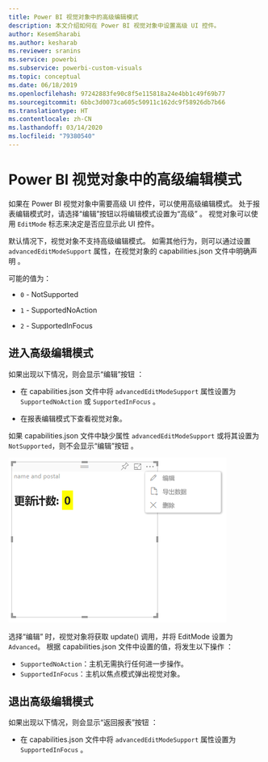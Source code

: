 ```yaml
---
title: Power BI 视觉对象中的高级编辑模式
description: 本文介绍如何在 Power BI 视觉对象中设置高级 UI 控件。
author: KesemSharabi
ms.author: kesharab
ms.reviewer: sranins
ms.service: powerbi
ms.subservice: powerbi-custom-visuals
ms.topic: conceptual
ms.date: 06/18/2019
ms.openlocfilehash: 97242883fe90c8f5e115818a24e4bb1c49f69b77
ms.sourcegitcommit: 6bbc3d0073ca605c50911c162dc9f58926db7b66
ms.translationtype: HT
ms.contentlocale: zh-CN
ms.lasthandoff: 03/14/2020
ms.locfileid: "79380540"
---
```

# <a name="advanced-edit-mode-in-power-bi-visuals"></a>Power BI 视觉对象中的高级编辑模式

如果在 Power BI 视觉对象中需要高级 UI 控件，可以使用高级编辑模式。 处于报表编辑模式时，请选择“编辑”按钮以将编辑模式设置为“高级”   。 视觉对象可以使用 `EditMode` 标志来决定是否应显示此 UI 控件。

默认情况下，视觉对象不支持高级编辑模式。 如需其他行为，则可以通过设置 `advancedEditModeSupport` 属性，在视觉对象的 capabilities.json 文件中明确声明  。

可能的值为：

- `0` - NotSupported

- `1` - SupportedNoAction

- `2` - SupportedInFocus

## <a name="enter-advanced-edit-mode"></a>进入高级编辑模式

如果出现以下情况，则会显示“编辑”按钮  ：

* 在 capabilities.json 文件中将 `advancedEditModeSupport` 属性设置为 `SupportedNoAction` 或 `SupportedInFocus`  。

* 在报表编辑模式下查看视觉对象。

如果 capabilities.json 文件中缺少属性 `advancedEditModeSupport` 或将其设置为 `NotSupported`，则不会显示“编辑”按钮   。

![进入编辑模式](media/advanced-edit-mode/edit-mode.png)

选择“编辑”  时，视觉对象将获取 update() 调用，并将 EditMode 设置为 `Advanced`。 根据 capabilities.json 文件中设置的值，将发生以下操作  ：

* `SupportedNoAction`：主机无需执行任何进一步操作。
* `SupportedInFocus`：主机以焦点模式弹出视觉对象。

## <a name="exit-advanced-edit-mode"></a>退出高级编辑模式

如果出现以下情况，则会显示“返回报表”按钮  ：

* 在 capabilities.json 文件中将 `advancedEditModeSupport` 属性设置为 `SupportedInFocus`  。

